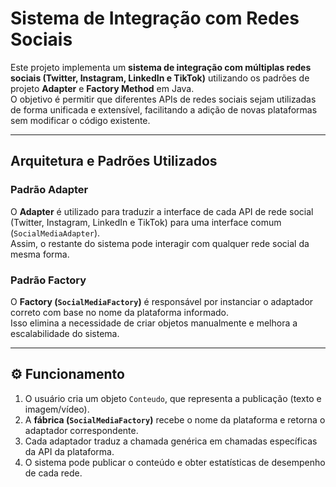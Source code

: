 # Sistema de Integração com Redes Sociais

Este projeto implementa um **sistema de integração com múltiplas redes sociais (Twitter, Instagram, LinkedIn e TikTok)** utilizando os padrões de projeto **Adapter** e **Factory Method** em Java.  
O objetivo é permitir que diferentes APIs de redes sociais sejam utilizadas de forma unificada e extensível, facilitando a adição de novas plataformas sem modificar o código existente.

---

## Arquitetura e Padrões Utilizados

### Padrão Adapter
O **Adapter** é utilizado para traduzir a interface de cada API de rede social (Twitter, Instagram, LinkedIn e TikTok) para uma interface comum (`SocialMediaAdapter`).  
Assim, o restante do sistema pode interagir com qualquer rede social da mesma forma.

### Padrão Factory
O **Factory (`SocialMediaFactory`)** é responsável por instanciar o adaptador correto com base no nome da plataforma informado.  
Isso elimina a necessidade de criar objetos manualmente e melhora a escalabilidade do sistema.

---

## ⚙️ Funcionamento

1. O usuário cria um objeto `Conteudo`, que representa a publicação (texto e imagem/vídeo).  
2. A **fábrica (`SocialMediaFactory`)** recebe o nome da plataforma e retorna o adaptador correspondente.  
3. Cada adaptador traduz a chamada genérica em chamadas específicas da API da plataforma.  
4. O sistema pode publicar o conteúdo e obter estatísticas de desempenho de cada rede.


